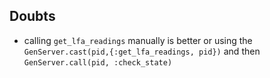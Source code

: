 ## Doubts
- calling `get_lfa_readings` manually is better or using the `GenServer.cast(pid,{:get_lfa_readings, pid})` and then `GenServer.call(pid, :check_state)`
